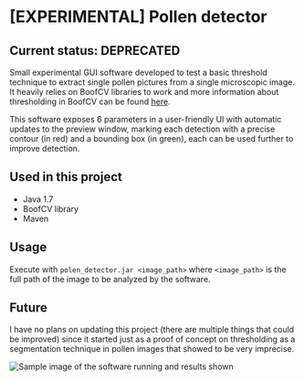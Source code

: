 # [EXPERIMENTAL] Pollen detector

## Current status: DEPRECATED 

Small experimental GUI software developed to test a basic threshold technique to extract single pollen pictures from a single microscopic image. It heavily relies on BoofCV libraries to work and more information about thresholding in BoofCV can be found [here](https://boofcv.org/index.php?title=Example_Thresholding).

This software exposes 6 parameters in a user-friendly UI with automatic updates to the preview window, marking each detection with a precise contour (in red) and a bounding box (in green), each can be used further to improve detection.

## Used in this project
- Java 1.7
- BoofCV library
- Maven

## Usage
Execute with `polen_detector.jar <image_path>` where `<image_path>` is the full path of the image to be analyzed by the software.

## Future
I have no plans on updating this project (there are multiple things that could be improved) since it started just as a proof of concept on thresholding as a segmentation technique in pollen images that showed to be very imprecise.

![Sample image of the software running and results shown ](https://i.imgur.com/dhiWKQB.png)

